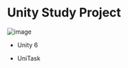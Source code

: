 # Unity Study Project

![image](https://github.com/user-attachments/assets/b0c22578-9230-4f9f-8050-deb49ba8063f)

- Unity 6

- UniTask


